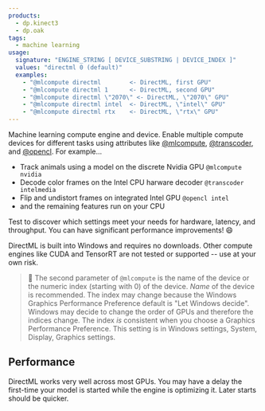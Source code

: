 ```yaml
---
products:
  - dp.kinect3
  - dp.oak
tags:
  - machine learning
usage:
  signature: "ENGINE_STRING [ DEVICE_SUBSTRING | DEVICE_INDEX ]"
  values: "directml 0 (default)"
  examples:
    - "@mlcompute directml        <- DirectML, first GPU"
    - "@mlcompute directml 1      <- DirectML, second GPU"
    - "@mlcompute directml \"2070\" <- DirectML, \"2070\" GPU"
    - "@mlcompute directml intel  <- DirectML, \"intel\" GPU"
    - "@mlcompute directml rtx    <- DirectML, \"rtx\" GPU"
---
```


Machine learning compute engine and device.
Enable multiple compute devices for different tasks using attributes like
[@mlcompute](mlcompute.md), [@transcoder](transcoder.md), and [@opencl](opencl.md).
For example...

* Track animals using a model on the discrete Nvidia GPU `@mlcompute nvidia`
* Decode color frames on the Intel CPU harware decoder `@transcoder intelmedia`
* Flip and undistort frames on integrated Intel GPU `@opencl intel`
* and the remaining features run on your CPU

Test to discover which settings meet your needs for hardware, latency, and throughput.
You can have significant performance improvements! :smile:

DirectML is built into Windows and requires no downloads. Other compute engines like
CUDA and TensorRT are not tested or supported -- use at your own risk.

> 📝 The second parameter of `@mlcompute` is the name of the device or
> the numeric index (starting with 0) of the device. *Name* of the device is recommended.
> The index may change because the Windows Graphics Performance Preference default
> is "Let Windows decide". Windows may decide to change the order of GPUs and therefore
> the indices change. The index *is* consistent when you choose a Graphics Performance
> Preference. This setting is in Windows settings, System, Display, Graphics settings.

## Performance

DirectML works very well across most GPUs. You may have a delay the first-time your model
is started while the engine is optimizing it. Later starts should be quicker.
